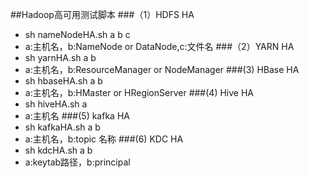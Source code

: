 ##Hadoop高可用测试脚本
###（1）HDFS HA
* sh nameNodeHA.sh a b c
* a:主机名，b:NameNode or DataNode,c:文件名
###（2）YARN HA
* sh yarnHA.sh a b
* a:主机名，b:ResourceManager or NodeManager
###(3) HBase HA
* sh hbaseHA.sh a b
* a:主机名，b:HMaster or HRegionServer
###(4) Hive HA
* sh hiveHA.sh a
* a:主机名
###(5) kafka HA
* sh kafkaHA.sh a b
* a:主机名，b:topic 名称
###(6) KDC HA
* sh kdcHA.sh a b
* a:keytab路径，b:principal